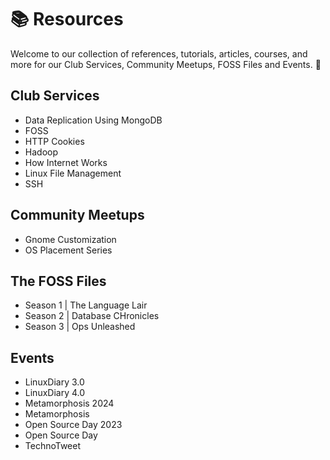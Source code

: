 # 📚 Resources

Welcome to our collection of references, tutorials, articles, courses, and more for our Club Services, Community Meetups, FOSS Files and Events. 🎉

## Club Services
- Data Replication Using MongoDB
- FOSS
- HTTP Cookies
- Hadoop
- How Internet Works
- Linux File Management
- SSH

## Community Meetups
- Gnome Customization
- OS Placement Series

## The FOSS Files
- Season 1 | The Language Lair
- Season 2 | Database CHronicles
- Season 3 | Ops Unleashed

## Events
- LinuxDiary 3.0
- LinuxDiary 4.0
- Metamorphosis 2024
- Metamorphosis 
- Open Source Day 2023
- Open Source Day 
- TechnoTweet